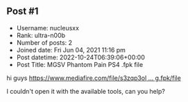 ## Post #1
- Username: nucleusxx
- Rank: ultra-n00b
- Number of posts: 2
- Joined date: Fri Jun 04, 2021 11:16 pm
- Post datetime: 2022-10-24T06:39:06+00:00
- Post Title: MGSV Phantom Pain PS4 .fpk file

hi guys 
[https://www.mediafire.com/file/s3zqp3ol ... g.fpk/file](https://www.mediafire.com/file/s3zqp3ol2nk5i43/lang_default_data_eng.fpk/file)

I couldn't open it with the available tools, can you help?
